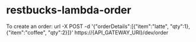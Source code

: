 # restbucks-lambda-order

To create an order:
url -X POST -d '{"orderDetails":[{"item":"latte", "qty":1}, {"item":"coffee", "qty":2}]}' https://{API_GATEWAY_URI}/dev/order